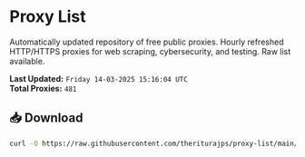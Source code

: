 # Proxy List

Automatically updated repository of free public proxies. Hourly refreshed HTTP/HTTPS proxies for web scraping, cybersecurity, and testing. Raw list available.

**Last Updated:** `Friday 14-03-2025 15:16:04 UTC`  
**Total Proxies:** `481`

## 📥 Download
```bash
curl -O https://raw.githubusercontent.com/theriturajps/proxy-list/main/proxies.txt
